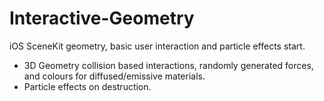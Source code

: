 # Interactive-Geometry
iOS SceneKit geometry, basic user interaction and particle effects start.

<ul>
<li>3D Geometry collision based interactions, randomly generated forces, and colours for diffused/emissive materials.</li>
<li>Particle effects on destruction.</li>
</ul>

